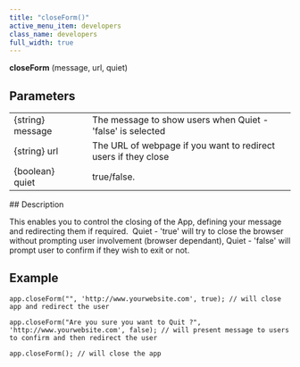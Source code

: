 ```yaml
---
title: "closeForm()"
active_menu_item: developers
class_name: developers
full_width: true
---
```



**closeForm** (message, url, quiet)

## Parameters

<table>
<tr>
<td width="142">
{string} message

</td>
<td width="15">
</td>
<td width="723">
The message to show users when Quiet - 'false' is selected

</td>
</tr>
<tr>
<td width="142">
{string} url

</td>
<td width="15">
</td>
<td width="723">
The URL of webpage if you want to redirect users if they close

</td>
</tr>
<tr>
<td width="142">
{boolean} quiet

</td>
<td width="15">
</td>
<td width="723">
true/false.

</td>
</tr>
</table>
## Description

This enables you to control the closing of the App, defining your message and redirecting them if required.  Quiet - 'true' will try to close the browser without prompting user involvement (browser dependant), Quiet - 'false' will prompt user to confirm if they wish to exit or not.

## Example

     
    app.closeForm("", 'http://www.yourwebsite.com', true); // will close app and redirect the user
     
    app.closeForm("Are you sure you want to Quit ?", 'http://www.yourwebsite.com', false); // will present message to users to confirm and then redirect the user
     
    app.closeForm(); // will close the app
     
   

